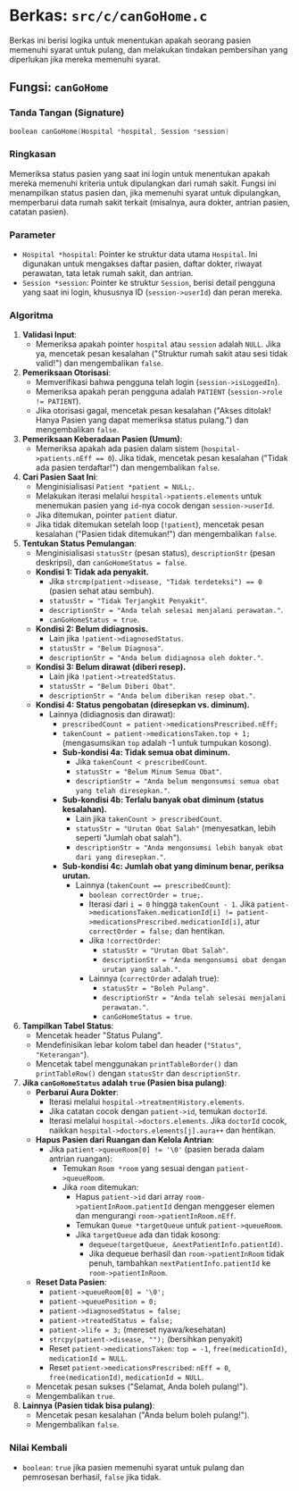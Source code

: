 # Berkas: `src/c/canGoHome.c`

Berkas ini berisi logika untuk menentukan apakah seorang pasien memenuhi syarat untuk pulang, dan melakukan tindakan pembersihan yang diperlukan jika mereka memenuhi syarat.

## Fungsi: `canGoHome`

### Tanda Tangan (Signature)
```c
boolean canGoHome(Hospital *hospital, Session *session)
```

### Ringkasan
Memeriksa status pasien yang saat ini login untuk menentukan apakah mereka memenuhi kriteria untuk dipulangkan dari rumah sakit. Fungsi ini menampilkan status pasien dan, jika memenuhi syarat untuk dipulangkan, memperbarui data rumah sakit terkait (misalnya, aura dokter, antrian pasien, catatan pasien).

### Parameter
*   `Hospital *hospital`: Pointer ke struktur data utama `Hospital`. Ini digunakan untuk mengakses daftar pasien, daftar dokter, riwayat perawatan, tata letak rumah sakit, dan antrian.
*   `Session *session`: Pointer ke struktur `Session`, berisi detail pengguna yang saat ini login, khususnya ID (`session->userId`) dan peran mereka.

### Algoritma
1.  **Validasi Input**:
    *   Memeriksa apakah pointer `hospital` atau `session` adalah `NULL`. Jika ya, mencetak pesan kesalahan ("Struktur rumah sakit atau sesi tidak valid!") dan mengembalikan `false`.
2.  **Pemeriksaan Otorisasi**:
    *   Memverifikasi bahwa pengguna telah login (`session->isLoggedIn`).
    *   Memeriksa apakah peran pengguna adalah `PATIENT` (`session->role != PATIENT`).
    *   Jika otorisasi gagal, mencetak pesan kesalahan ("Akses ditolak! Hanya Pasien yang dapat memeriksa status pulang.") dan mengembalikan `false`.
3.  **Pemeriksaan Keberadaan Pasien (Umum)**:
    *   Memeriksa apakah ada pasien dalam sistem (`hospital->patients.nEff == 0`). Jika tidak, mencetak pesan kesalahan ("Tidak ada pasien terdaftar!") dan mengembalikan `false`.
4.  **Cari Pasien Saat Ini**:
    *   Menginisialisasi `Patient *patient = NULL;`.
    *   Melakukan iterasi melalui `hospital->patients.elements` untuk menemukan pasien yang `id`-nya cocok dengan `session->userId`.
    *   Jika ditemukan, pointer `patient` diatur.
    *   Jika tidak ditemukan setelah loop (`!patient`), mencetak pesan kesalahan ("Pasien tidak ditemukan!") dan mengembalikan `false`.
5.  **Tentukan Status Pemulangan**:
    *   Menginisialisasi `statusStr` (pesan status), `descriptionStr` (pesan deskripsi), dan `canGoHomeStatus = false`.
    *   **Kondisi 1: Tidak ada penyakit.**
        *   Jika `strcmp(patient->disease, "Tidak terdeteksi") == 0` (pasien sehat atau sembuh).
        *   `statusStr = "Tidak Terjangkit Penyakit"`.
        *   `descriptionStr = "Anda telah selesai menjalani perawatan."`.
        *   `canGoHomeStatus = true`.
    *   **Kondisi 2: Belum didiagnosis.**
        *   Lain jika `!patient->diagnosedStatus`.
        *   `statusStr = "Belum Diagnosa"`.
        *   `descriptionStr = "Anda belum didiagnosa oleh dokter."`.
    *   **Kondisi 3: Belum dirawat (diberi resep).**
        *   Lain jika `!patient->treatedStatus`.
        *   `statusStr = "Belum Diberi Obat"`.
        *   `descriptionStr = "Anda belum diberikan resep obat."`.
    *   **Kondisi 4: Status pengobatan (diresepkan vs. diminum).**
        *   Lainnya (didiagnosis dan dirawat):
            *   `prescribedCount = patient->medicationsPrescribed.nEff;`
            *   `takenCount = patient->medicationsTaken.top + 1;` (mengasumsikan `top` adalah -1 untuk tumpukan kosong).
            *   **Sub-kondisi 4a: Tidak semua obat diminum.**
                *   Jika `takenCount < prescribedCount`.
                *   `statusStr = "Belum Minum Semua Obat"`.
                *   `descriptionStr = "Anda belum mengonsumsi semua obat yang telah diresepkan."`.
            *   **Sub-kondisi 4b: Terlalu banyak obat diminum (status kesalahan).**
                *   Lain jika `takenCount > prescribedCount`.
                *   `statusStr = "Urutan Obat Salah"` (menyesatkan, lebih seperti "Jumlah obat salah").
                *   `descriptionStr = "Anda mengonsumsi lebih banyak obat dari yang diresepkan."`.
            *   **Sub-kondisi 4c: Jumlah obat yang diminum benar, periksa urutan.**
                *   Lainnya (`takenCount == prescribedCount`):
                    *   `boolean correctOrder = true;`.
                    *   Iterasi dari `i = 0` hingga `takenCount - 1`. Jika `patient->medicationsTaken.medicationId[i] != patient->medicationsPrescribed.medicationId[i]`, atur `correctOrder = false;` dan hentikan.
                    *   Jika `!correctOrder`:
                        *   `statusStr = "Urutan Obat Salah"`.
                        *   `descriptionStr = "Anda mengonsumsi obat dengan urutan yang salah."`.
                    *   Lainnya (`correctOrder` adalah true):
                        *   `statusStr = "Boleh Pulang"`.
                        *   `descriptionStr = "Anda telah selesai menjalani perawatan."`.
                        *   `canGoHomeStatus = true`.
6.  **Tampilkan Tabel Status**:
    *   Mencetak header "Status Pulang".
    *   Mendefinisikan lebar kolom tabel dan header (`"Status"`, `"Keterangan"`).
    *   Mencetak tabel menggunakan `printTableBorder()` dan `printTableRow()` dengan `statusStr` dan `descriptionStr`.
7.  **Jika `canGoHomeStatus` adalah `true` (Pasien bisa pulang)**:
    *   **Perbarui Aura Dokter**:
        *   Iterasi melalui `hospital->treatmentHistory.elements`.
        *   Jika catatan cocok dengan `patient->id`, temukan `doctorId`.
        *   Iterasi melalui `hospital->doctors.elements`. Jika `doctorId` cocok, naikkan `hospital->doctors.elements[j].aura++` dan hentikan.
    *   **Hapus Pasien dari Ruangan dan Kelola Antrian**:
        *   Jika `patient->queueRoom[0] != '\0'` (pasien berada dalam antrian ruangan):
            *   Temukan `Room *room` yang sesuai dengan `patient->queueRoom`.
            *   Jika `room` ditemukan:
                *   Hapus `patient->id` dari array `room->patientInRoom.patientId` dengan menggeser elemen dan mengurangi `room->patientInRoom.nEff`.
                *   Temukan `Queue *targetQueue` untuk `patient->queueRoom`.
                *   Jika `targetQueue` ada dan tidak kosong:
                    *   `dequeue(targetQueue, &nextPatientInfo.patientId)`.
                    *   Jika dequeue berhasil dan `room->patientInRoom` tidak penuh, tambahkan `nextPatientInfo.patientId` ke `room->patientInRoom`.
    *   **Reset Data Pasien**:
        *   `patient->queueRoom[0] = '\0';`
        *   `patient->queuePosition = 0;`
        *   `patient->diagnosedStatus = false;`
        *   `patient->treatedStatus = false;`
        *   `patient->life = 3;` (mereset nyawa/kesehatan)
        *   `strcpy(patient->disease, "");` (bersihkan penyakit)
        *   Reset `patient->medicationsTaken`: `top = -1`, `free(medicationId)`, `medicationId = NULL`.
        *   Reset `patient->medicationsPrescribed`: `nEff = 0`, `free(medicationId)`, `medicationId = NULL`.
    *   Mencetak pesan sukses ("Selamat, Anda boleh pulang!").
    *   Mengembalikan `true`.
8.  **Lainnya (Pasien tidak bisa pulang)**:
    *   Mencetak pesan kesalahan ("Anda belum boleh pulang!").
    *   Mengembalikan `false`.

### Nilai Kembali
*   `boolean`: `true` jika pasien memenuhi syarat untuk pulang dan pemrosesan berhasil, `false` jika tidak.
